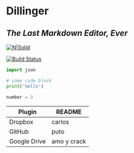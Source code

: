 # Dillinger
## _The Last Markdown Editor, Ever_

[![N|Solid](https://cldup.com/dTxpPi9lDf.thumb.png)](https://nodesource.com/products/nsolid)

[![Build Status](https://travis-ci.org/joemccann/dillinger.svg?branch=master)](https://travis-ci.org/joemccann/dillinger)

```python
import json

# some code block
print('hello')

number = 3
```
| Plugin | README |
| ------ | ------ |
| Dropbox | carlos |
| GitHub | puto |
| Google Drive | amo y crack |